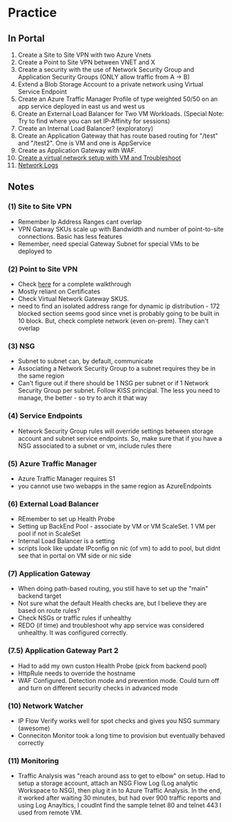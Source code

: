 # Practice

## In Portal  
1) Create a Site to Site VPN with two Azure Vnets
2) Create a Point to Site VPN between VNET and X
3) Create a security with the use of Network Security Group and Application Security Groups (ONLY allow traffic from A -> B)
4) Extend a Blob Storage Account to a private network using Virtual Service Endpoint  
5) Create an Azure Traffic Manager Profile of type weighted 50/50 on an app service deployed in east us and west us
6) Create an External Load Balancer for Two VM Workloads. (Special Note: Try to find where you can set IP-Affinity for sessions)
7) Create an Internal Load Balancer? (exploratory)
8) Create an Application Gateway that has route based routing for "/test" and "/test2".  One is VM and one is AppService
9) Create as Application Gateway with WAF.
10) [Create a virtual network setup with VM and Troubleshoot](https://docs.microsoft.com/en-us/learn/modules/troubleshoot-azure-network-infrastructure/3-exercise-troubleshoot-networking-with-network-watcher)
11) [Network Logs](https://docs.microsoft.com/en-us/learn/modules/troubleshoot-azure-network-infrastructure/5-exercise-troubleshoot-networking-with-network-watcher-metrics-logs)



## Notes

### (1) Site to Site VPN
- Remember Ip Address Ranges cant overlap
- VPN Gatway SKUs scale up with Bandwidth and number of point-to-site connections.  Basic has less features
- Remember, need special Gateway Subnet for special VMs to be deployed to

### (2) Point to Site VPN
- Check [here](https://docs.microsoft.com/en-us/azure/vpn-gateway/vpn-gateway-howto-point-to-site-resource-manager-portal)  for a complete walkthrough
- Mostly reliant on Certificates
- Check Virtual Network Gateway SKUS.
- need to find an isolated address range for dynamic ip distribution - 172 blocked section seems good since vnet is probably going to be built in 10 block.  But, check complete network (even on-prem).  They can't overlap

### (3) NSG
- Subnet to subnet can, by default, communicate
- Associating a Network Security Group to a subnet requires they be in the same region
- Can't figure out if there should be 1 NSG per subnet or if 1 Network Security Group per subnet.  Follow KISS principal.  The less you need to manage, the better - so try to arch it that way

### (4) Service Endpoints
- Network Security Group rules will override settings between storage account and subnet service endpoints.  So, make sure that if you have a NSG associated to a subnet or vm, include rules there

### (5) Azure Traffic Manager
- Azure Traffic Manager requires S1
- you cannot use two webapps in the same region as AzureEndpoints

### (6) External Load Balancer
- REmember to set up Health Probe
- Setting up BackEnd Pool - associate by VM or VM ScaleSet.  1 VM per pool if not in ScaleSet
- Internal Load Balancer is a setting
- scripts look like update IPconfig on nic (of vm) to add to pool, but didnt see that in portal on VM side or nic side

### (7) Application Gateway
- When doing path-based routing, you still have to set up the "main" backend target
- Not sure what the default Health checks are, but I believe they are based on route rules?
- Check NSGs or traffic rules if unhealthy
- REDO (if time) and troubleshoot why app service was considered unhealthy. It was configured correctly.

### (7.5) Application Gateway Part 2
- Had to add my own custon Health Probe (pick from backend pool)
- HttpRule needs to override the hostname
- WAF Configured.  Detection mode and prevention mode.  Could turn off and turn on different security checks in advanced mode

### (10) Network Watcher
- IP Flow Verify works well for spot checks and gives you NSG summary (awesome)
- Conneciton Monitor took a long time to provision but eventually behaved correctly

### (11) Monitoring
- Traffic Analysis was "reach around ass to get to elbow" on setup.  Had to setup a storage account, attach an NSG Flow Log (Log analytic Workspace to NSG), then plug it in to Azure Traffic Analysis.  In the end, it worked after waiting 30 minutes, but had over 900 traffic reports and using Log Anayltics, I coudlnt find the sample telnet 80 and telnet 443 I used from remote VM.
